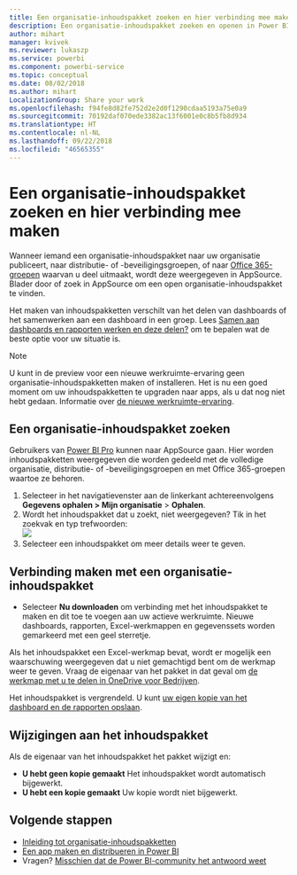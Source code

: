 ```yaml
---
title: Een organisatie-inhoudspakket zoeken en hier verbinding mee maken - Power BI
description: Een organisatie-inhoudspakket zoeken en openen in Power BI
author: mihart
manager: kvivek
ms.reviewer: lukaszp
ms.service: powerbi
ms.component: powerbi-service
ms.topic: conceptual
ms.date: 08/02/2018
ms.author: mihart
LocalizationGroup: Share your work
ms.openlocfilehash: f94fe8d82fe752d2e2d0f1290cdaa5193a75e0a9
ms.sourcegitcommit: 70192daf070ede3382ac13f6001e0c8b5fb8d934
ms.translationtype: HT
ms.contentlocale: nl-NL
ms.lasthandoff: 09/22/2018
ms.locfileid: "46565355"
---
```

# <a name="find-and-connect-to-an-organizational-content-pack"></a>Een organisatie-inhoudspakket zoeken en hier verbinding mee maken

Wanneer iemand een organisatie-inhoudspakket naar uw organisatie publiceert, naar distributie- of -beveiligingsgroepen, of naar [Office 365-groepen](https://support.office.com/article/Create-a-group-in-Office-365-7124dc4c-1de9-40d4-b096-e8add19209e9) waarvan u deel uitmaakt, wordt deze weergegeven in AppSource.  Blader door of zoek in AppSource om een open organisatie-inhoudspakket te vinden.

Het maken van inhoudspakketten verschilt van het delen van dashboards of het samenwerken aan een dashboard in een groep. Lees [Samen aan dashboards en rapporten werken en deze delen?](../service-how-to-collaborate-distribute-dashboards-reports.md) om te bepalen wat de beste optie voor uw situatie is.

> [!NOTE]
> U kunt in de preview voor een nieuwe werkruimte-ervaring geen organisatie-inhoudspakketten maken of installeren. Het is nu een goed moment om uw inhoudspakketten te upgraden naar apps, als u dat nog niet hebt gedaan. Informatie over [de nieuwe werkruimte-ervaring](../service-create-the-new-workspaces.md).
> 

## <a name="find-an-organizational-content-pack"></a>Een organisatie-inhoudspakket zoeken
Gebruikers van [Power BI Pro](https://powerbi.microsoft.com/pricing) kunnen naar AppSource gaan. Hier worden inhoudspakketten weergegeven die worden gedeeld met de volledige organisatie, distributie- of -beveiligingsgroepen en met Office 365-groepen waartoe ze behoren.  

1. Selecteer in het navigatievenster aan de linkerkant achtereenvolgens **Gegevens ophalen \> Mijn organisatie**  \> **Ophalen**.
2. Wordt het inhoudspakket dat u zoekt, niet weergegeven? Tik in het zoekvak en typ trefwoorden:  
    ![](media/end-user-content-pack/cp_searchbox.png)
3. Selecteer een inhoudspakket om meer details weer te geven.

## <a name="connect-to-an-organizational-content-pack"></a>Verbinding maken met een organisatie-inhoudspakket
* Selecteer **Nu downloaden** om verbinding met het inhoudspakket te maken en dit toe te voegen aan uw actieve werkruimte. Nieuwe dashboards, rapporten, Excel-werkmappen en gegevenssets worden gemarkeerd met een geel sterretje.

Als het inhoudspakket een Excel-werkmap bevat, wordt er mogelijk een waarschuwing weergegeven dat u niet gemachtigd bent om de werkmap weer te geven. Vraag de eigenaar van het pakket in dat geval om [de werkmap met u te delen in OneDrive voor Bedrijven](https://support.office.com/en-us/article/Share-documents-or-folders-in-Office-365-1fe37332-0f9a-4719-970e-d2578da4941c). 

Het inhoudspakket is vergrendeld. U kunt [uw eigen kopie van het dashboard en de rapporten opslaan](../service-organizational-content-pack-copy-refresh-access.md). 

## <a name="changes-to-the-content-pack"></a>Wijzigingen aan het inhoudspakket
Als de eigenaar van het inhoudspakket het pakket wijzigt en: 

* **U hebt geen kopie gemaakt** Het inhoudspakket wordt automatisch bijgewerkt.
* **U hebt een kopie gemaakt** Uw kopie wordt niet bijgewerkt. 

## <a name="next-steps"></a>Volgende stappen
* [Inleiding tot organisatie-inhoudspakketten](../service-organizational-content-pack-introduction.md)  
* [Een app maken en distribueren in Power BI](end-user-create-apps.md)
* Vragen? [Misschien dat de Power BI-community het antwoord weet](http://community.powerbi.com/)

